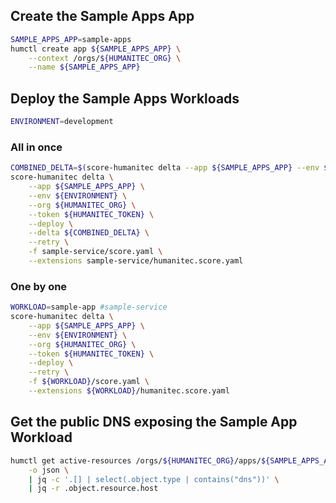 ## Create the Sample Apps App

```bash
SAMPLE_APPS_APP=sample-apps
humctl create app ${SAMPLE_APPS_APP} \
    --context /orgs/${HUMANITEC_ORG} \
    --name ${SAMPLE_APPS_APP}
```

## Deploy the Sample Apps Workloads

```bash
ENVIRONMENT=development
```

### All in once

```bash
COMBINED_DELTA=$(score-humanitec delta --app ${SAMPLE_APPS_APP} --env ${ENVIRONMENT} --org ${HUMANITEC_ORG} --token ${HUMANITEC_TOKEN} --retry -f sample-app/score.yaml --extensions sample-app/humanitec.score.yaml | jq -r .id)
score-humanitec delta \
	--app ${SAMPLE_APPS_APP} \
	--env ${ENVIRONMENT} \
	--org ${HUMANITEC_ORG} \
	--token ${HUMANITEC_TOKEN} \
	--deploy \
	--delta ${COMBINED_DELTA} \
	--retry \
	-f sample-service/score.yaml \
	--extensions sample-service/humanitec.score.yaml
```

### One by one

```bash
WORKLOAD=sample-app #sample-service
score-humanitec delta \
	--app ${SAMPLE_APPS_APP} \
	--env ${ENVIRONMENT} \
	--org ${HUMANITEC_ORG} \
	--token ${HUMANITEC_TOKEN} \
	--deploy \
	--retry \
	-f ${WORKLOAD}/score.yaml \
	--extensions ${WORKLOAD}/humanitec.score.yaml
```

## Get the public DNS exposing the Sample App Workload

```bash
humctl get active-resources /orgs/${HUMANITEC_ORG}/apps/${SAMPLE_APPS_APP}/envs/${ENVIRONMENT}/resources \
	-o json \
	| jq -c '.[] | select(.object.type | contains("dns"))' \
    | jq -r .object.resource.host
```